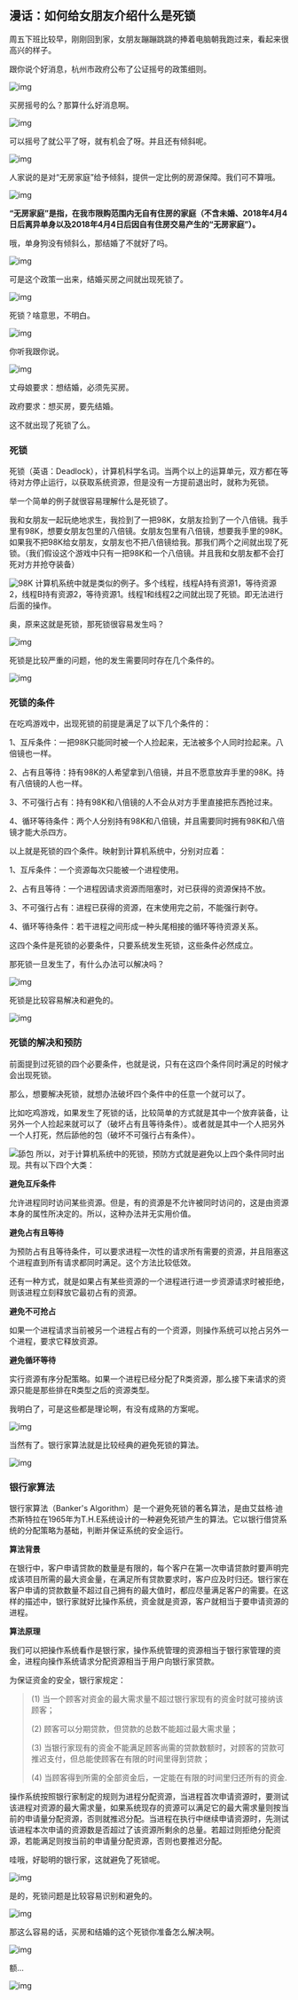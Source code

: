 ## 漫话：如何给女朋友介绍什么是死锁

周五下班比较早，刚刚回到家，女朋友蹦蹦跳跳的捧着电脑朝我跑过来，看起来很高兴的样子。



跟你说个好消息，杭州市政府公布了公证摇号的政策细则。



![img](https://mmbiz.qpic.cn/mmbiz_png/mQlO20PgUDJicyJ1ibkcib7oB5gHgUUpav5OicLibWIib6Gyw0r03Dc42gj7Pj4XpicEy4WBSvx6l8yY8Kx4bFGb3KFow/640?tp=webp&wxfrom=5&wx_lazy=1&wx_co=1)





买房摇号的么？那算什么好消息啊。 

![img](https://mmbiz.qpic.cn/mmbiz_png/mQlO20PgUDJicyJ1ibkcib7oB5gHgUUpav5xmgEjYKfVuE0Km7FNprfwmv2LQHPVsiaQtfBmW8UiagQUY1XTiaGbWNiag/640?tp=webp&wxfrom=5&wx_lazy=1&wx_co=1)



可以摇号了就公平了呀，就有机会了呀。并且还有倾斜呢。 



![img](https://mmbiz.qpic.cn/mmbiz_png/mQlO20PgUDJicyJ1ibkcib7oB5gHgUUpav5e9yAbxTibancsT2rS0hhG1aK4yyoaGesWWphg64MsWozic8hVtxlehtg/640?tp=webp&wxfrom=5&wx_lazy=1&wx_co=1)





人家说的是对“无房家庭”给予倾斜，提供一定比例的房源保障。我们可不算哦。

![img](https://mmbiz.qpic.cn/mmbiz_png/mQlO20PgUDJicyJ1ibkcib7oB5gHgUUpav5xmgEjYKfVuE0Km7FNprfwmv2LQHPVsiaQtfBmW8UiagQUY1XTiaGbWNiag/640?tp=webp&wxfrom=5&wx_lazy=1&wx_co=1)



**“无房家庭”是指，在我市限购范围内无自有住房的家庭（不含未婚、2018年4月4日后离异单身以及2018年4月4日后因自有住房交易产生的“无房家庭”）。**



哦，单身狗没有倾斜么，那结婚了不就好了吗。



![img](https://mmbiz.qpic.cn/mmbiz_png/mQlO20PgUDJicyJ1ibkcib7oB5gHgUUpav5e9yAbxTibancsT2rS0hhG1aK4yyoaGesWWphg64MsWozic8hVtxlehtg/640?tp=webp&wxfrom=5&wx_lazy=1&wx_co=1)





可是这个政策一出来，结婚买房之间就出现死锁了。

![img](https://mmbiz.qpic.cn/mmbiz_png/mQlO20PgUDJicyJ1ibkcib7oB5gHgUUpav5xmgEjYKfVuE0Km7FNprfwmv2LQHPVsiaQtfBmW8UiagQUY1XTiaGbWNiag/640?tp=webp&wxfrom=5&wx_lazy=1&wx_co=1)



死锁？啥意思，不明白。 



![img](https://mmbiz.qpic.cn/mmbiz_png/mQlO20PgUDJicyJ1ibkcib7oB5gHgUUpav5Sleh7oKySh2AnvKicdlPP5DWIKQpuB8icpCsgomkBiaRiaiclXotLhyOcvQ/640?tp=webp&wxfrom=5&wx_lazy=1&wx_co=1)





你听我跟你说。

![img](https://mmbiz.qpic.cn/mmbiz_png/mQlO20PgUDJicyJ1ibkcib7oB5gHgUUpav5xmgEjYKfVuE0Km7FNprfwmv2LQHPVsiaQtfBmW8UiagQUY1XTiaGbWNiag/640?tp=webp&wxfrom=5&wx_lazy=1&wx_co=1)



丈母娘要求：想结婚，必须先买房。

政府要求：想买房，要先结婚。

这不就出现了死锁了么。

### **死锁**

死锁（英语：Deadlock），计算机科学名词。当两个以上的运算单元，双方都在等待对方停止运行，以获取系统资源，但是没有一方提前退出时，就称为死锁。

举一个简单的例子就很容易理解什么是死锁了。

我和女朋友一起玩绝地求生，我捡到了一把98K，女朋友捡到了一个八倍镜。我手里有98K，想要女朋友包里的八倍镜。女朋友包里有八倍镜，想要我手里的98K。如果我不把98K给女朋友，女朋友也不把八倍镜给我。那我们两个之间就出现了死锁。（我们假设这个游戏中只有一把98K和一个八倍镜。并且我和女朋友都不会打死对方并抢夺装备）

![98K](https://mmbiz.qpic.cn/mmbiz_png/mQlO20PgUDJicyJ1ibkcib7oB5gHgUUpav5NyicVLBDvc8ndt3CIaTLeMRgXUMicQ5zTrln0DZgKodT0YtklxOJpAjw/640?tp=webp&wxfrom=5&wx_lazy=1&wx_co=1)
计算机系统中就是类似的例子。多个线程，线程A持有资源1，等待资源2，线程B持有资源2，等待资源1。线程1和线程2之间就出现了死锁。即无法进行后面的操作。

奥，原来这就是死锁，那死锁很容易发生吗？



![img](https://mmbiz.qpic.cn/mmbiz_png/mQlO20PgUDJicyJ1ibkcib7oB5gHgUUpav5Sleh7oKySh2AnvKicdlPP5DWIKQpuB8icpCsgomkBiaRiaiclXotLhyOcvQ/640?tp=webp&wxfrom=5&wx_lazy=1&wx_co=1)





死锁是比较严重的问题，他的发生需要同时存在几个条件的。

![img](https://mmbiz.qpic.cn/mmbiz_png/mQlO20PgUDJicyJ1ibkcib7oB5gHgUUpav5xmgEjYKfVuE0Km7FNprfwmv2LQHPVsiaQtfBmW8UiagQUY1XTiaGbWNiag/640?tp=webp&wxfrom=5&wx_lazy=1&wx_co=1)



### **死锁的条件**

在吃鸡游戏中，出现死锁的前提是满足了以下几个条件的：

1、互斥条件：一把98K只能同时被一个人捡起来，无法被多个人同时捡起来。八倍镜也一样。

2、占有且等待：持有98K的人希望拿到八倍镜，并且不愿意放弃手里的98K。持有八倍镜的人也一样。

3、不可强行占有：持有98K和八倍镜的人不会从对方手里直接把东西抢过来。

4、循环等待条件：两个人分别持有98K和八倍镜，并且需要同时拥有98K和八倍镜才能大杀四方。

以上就是死锁的四个条件。映射到计算机系统中，分别对应着：

1、互斥条件：一个资源每次只能被一个进程使用。

2、占有且等待：一个进程因请求资源而阻塞时，对已获得的资源保持不放。

3、不可强行占有：进程已获得的资源，在末使用完之前，不能强行剥夺。

4、循环等待条件：若干进程之间形成一种头尾相接的循环等待资源关系。

这四个条件是死锁的必要条件，只要系统发生死锁，这些条件必然成立。

那死锁一旦发生了，有什么办法可以解决吗？



![img](https://mmbiz.qpic.cn/mmbiz_png/mQlO20PgUDJicyJ1ibkcib7oB5gHgUUpav5Sleh7oKySh2AnvKicdlPP5DWIKQpuB8icpCsgomkBiaRiaiclXotLhyOcvQ/640?tp=webp&wxfrom=5&wx_lazy=1&wx_co=1)





死锁是比较容易解决和避免的。

![img](https://mmbiz.qpic.cn/mmbiz_png/mQlO20PgUDJicyJ1ibkcib7oB5gHgUUpav5xmgEjYKfVuE0Km7FNprfwmv2LQHPVsiaQtfBmW8UiagQUY1XTiaGbWNiag/640?tp=webp&wxfrom=5&wx_lazy=1&wx_co=1)



### **死锁的解决和预防**

前面提到过死锁的四个必要条件，也就是说，只有在这四个条件同时满足的时候才会出现死锁。

那么，想要解决死锁，就想办法破坏四个条件中的任意一个就可以了。

比如吃鸡游戏，如果发生了死锁的话，比较简单的方式就是其中一个放弃装备，让另外一个人捡起来就可以了（破坏占有且等待条件）。或者就是其中一个人把另外一个人打死，然后舔他的包（破坏不可强行占有条件）。

![舔包](https://mmbiz.qpic.cn/mmbiz_jpg/mQlO20PgUDJicyJ1ibkcib7oB5gHgUUpav5H1QDBerdutogJuUmRU6iaPaNSGvFSKKDQOBLsBjSJUat6roEkPlMKyA/640?tp=webp&wxfrom=5&wx_lazy=1&wx_co=1)
所以，对于计算机系统中的死锁，预防方式就是避免以上四个条件同时出现。共有以下四个大类：

**避免互斥条件**

允许进程同时访问某些资源。但是，有的资源是不允许被同时访问的，这是由资源本身的属性所决定的。所以，这种办法并无实用价值。

**避免占有且等待**

为预防占有且等待条件，可以要求进程一次性的请求所有需要的资源，并且阻塞这个进程直到所有请求都同时满足。这个方法比较低效。

还有一种方式，就是如果占有某些资源的一个进程进行进一步资源请求时被拒绝，则该进程立刻释放它最初占有的资源。

**避免不可抢占**

如果一个进程请求当前被另一个进程占有的一个资源，则操作系统可以抢占另外一个进程，要求它释放资源。

**避免循环等待**

实行资源有序分配策略。如果一个进程已经分配了R类资源，那么接下来请求的资源只能是那些排在R类型之后的资源类型。

我明白了，可是这些都是理论啊，有没有成熟的方案呢。



![img](https://mmbiz.qpic.cn/mmbiz_png/mQlO20PgUDJicyJ1ibkcib7oB5gHgUUpav5Sleh7oKySh2AnvKicdlPP5DWIKQpuB8icpCsgomkBiaRiaiclXotLhyOcvQ/640?tp=webp&wxfrom=5&wx_lazy=1&wx_co=1)





当然有了。银行家算法就是比较经典的避免死锁的算法。

![img](https://mmbiz.qpic.cn/mmbiz_png/mQlO20PgUDJicyJ1ibkcib7oB5gHgUUpav5xmgEjYKfVuE0Km7FNprfwmv2LQHPVsiaQtfBmW8UiagQUY1XTiaGbWNiag/640?tp=webp&wxfrom=5&wx_lazy=1&wx_co=1)



### **银行家算法**

银行家算法（Banker's Algorithm）是一个避免死锁的著名算法，是由艾兹格·迪杰斯特拉在1965年为T.H.E系统设计的一种避免死锁产生的算法。它以银行借贷系统的分配策略为基础，判断并保证系统的安全运行。

**算法背景**

在银行中，客户申请贷款的数量是有限的，每个客户在第一次申请贷款时要声明完成该项目所需的最大资金量，在满足所有贷款要求时，客户应及时归还。银行家在客户申请的贷款数量不超过自己拥有的最大值时，都应尽量满足客户的需要。在这样的描述中，银行家就好比操作系统，资金就是资源，客户就相当于要申请资源的进程。

**算法原理**

我们可以把操作系统看作是银行家，操作系统管理的资源相当于银行家管理的资金，进程向操作系统请求分配资源相当于用户向银行家贷款。

为保证资金的安全，银行家规定：

> (1) 当一个顾客对资金的最大需求量不超过银行家现有的资金时就可接纳该顾客；
>
> (2) 顾客可以分期贷款，但贷款的总数不能超过最大需求量；
>
> (3) 当银行家现有的资金不能满足顾客尚需的贷款数额时，对顾客的贷款可推迟支付，但总能使顾客在有限的时间里得到贷款；
>
> (4) 当顾客得到所需的全部资金后，一定能在有限的时间里归还所有的资金.

操作系统按照银行家制定的规则为进程分配资源，当进程首次申请资源时，要测试该进程对资源的最大需求量，如果系统现存的资源可以满足它的最大需求量则按当前的申请量分配资源，否则就推迟分配。当进程在执行中继续申请资源时，先测试该进程本次申请的资源数是否超过了该资源所剩余的总量。若超过则拒绝分配资源，若能满足则按当前的申请量分配资源，否则也要推迟分配。

哇哦，好聪明的银行家，这就避免了死锁呢。 



![img](https://mmbiz.qpic.cn/mmbiz_png/mQlO20PgUDJicyJ1ibkcib7oB5gHgUUpav5OicLibWIib6Gyw0r03Dc42gj7Pj4XpicEy4WBSvx6l8yY8Kx4bFGb3KFow/640?tp=webp&wxfrom=5&wx_lazy=1&wx_co=1)





是的，死锁问题是比较容易识别和避免的。 

![img](https://mmbiz.qpic.cn/mmbiz_png/mQlO20PgUDJicyJ1ibkcib7oB5gHgUUpav5xmgEjYKfVuE0Km7FNprfwmv2LQHPVsiaQtfBmW8UiagQUY1XTiaGbWNiag/640?tp=webp&wxfrom=5&wx_lazy=1&wx_co=1)



那这么容易的话，买房和结婚的这个死锁你准备怎么解决啊。



![img](https://mmbiz.qpic.cn/mmbiz_png/mQlO20PgUDJicyJ1ibkcib7oB5gHgUUpav5Ufc0oghLDiccbV2KKTQTMeWgG26c4qkQpv6rnv0ys5HyJjVtAVXSkiaQ/640?tp=webp&wxfrom=5&wx_lazy=1&wx_co=1)





额…

![img](https://mmbiz.qpic.cn/mmbiz_png/mQlO20PgUDJicyJ1ibkcib7oB5gHgUUpav5o9oqCvN4GDUZLRuRKzLT9FDQuiaMwZBRJYRIpDzibQaTu2pEXyXWu5BA/640?tp=webp&wxfrom=5&wx_lazy=1&wx_co=1)